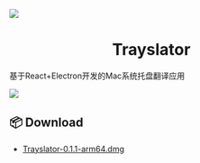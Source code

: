![](https://oreo-image-bed-1310232028.cos.ap-shanghai.myqcloud.com/image/icon_128x128.png)

# <center>Trayslator</center>

基于React+Electron开发的Mac系统托盘翻译应用

![](https://oreo-image-bed-1310232028.cos.ap-shanghai.myqcloud.com/image/file-20230405203451404.gif)

## 📦 Download

- [Trayslator-0.1.1-arm64.dmg](https://github.com/Lee8150951/Trayslator/releases/download/Latest/Trayslator-0.1.1-arm64.dmg)
